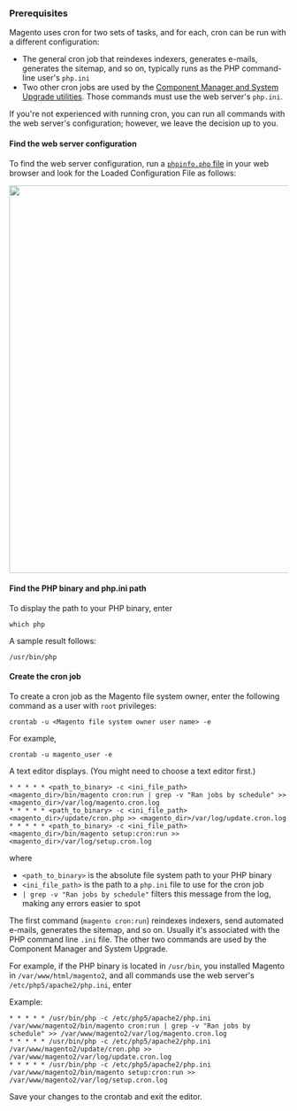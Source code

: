 <div markdown="1">

### Prerequisites
Magento uses cron for two sets of tasks, and for each, cron can be run with a different configuration:

*	The general cron job that reindexes indexers, generates e-mails, generates the sitemap, and so on, typically runs as the PHP command-line user's `php.ini`
*	Two other cron jobs are used by the <a href="{{ site.gdeurl }}comp-mgr/bk-compman-upgrade-guide.html">Component Manager and System Upgrade utilities</a>. Those commands must use the web server's `php.ini`.

If you're not experienced with running cron, you can run all commands with the web server's configuration; however, we leave the decision up to you.

#### Find the web server configuration

To find the web server configuration, run a <a href="{{ site.gdeurl }}install-gde/prereq/optional.html#install-optional-phpinfo">`phpinfo.php` file</a> in your web browser and look for the Loaded Configuration File as follows:

<img src="{{ site.baseurl }}common/images/config_phpini-webserver.png" width="700px">

#### Find the PHP binary and php.ini path
To display the path to your PHP binary, enter

	which php

A sample result follows:

	/usr/bin/php

#### Create the cron job

To create a cron job as the Magento file system owner, enter the following command as a user with `root` privileges:

	crontab -u <Magento file system owner user name> -e

For example,

	crontab -u magento_user -e

A text editor displays. (You might need to choose a text editor first.)

	* * * * * <path_to_binary> -c <ini_file_path> <magento_dir>/bin/magento cron:run | grep -v "Ran jobs by schedule" >> <magento_dir>/var/log/magento.cron.log
	* * * * * <path_to_binary> -c <ini_file_path> <magento_dir>/update/cron.php >> <magento_dir>/var/log/update.cron.log
	* * * * * <path_to_binary> -c <ini_file_path> <magento_dir>/bin/magento setup:cron:run >> <magento_dir>/var/log/setup.cron.log

where 

*	`<path_to_binary>` is the absolute file system path to your PHP binary
*	`<ini_file_path>` is the path to a `php.ini` file to use for the cron job
*	`| grep -v "Ran jobs by schedule"` filters this message from the log, making any errors easier to spot

The first command (`magento cron:run`) reindexes indexers, send automated e-mails, generates the sitemap, and so on. Usually it's associated with the PHP command line `.ini` file. The other two commands are used by the Component Manager and System Upgrade.

For example, if the PHP binary is located in `/usr/bin`, you installed Magento in `/var/www/html/magento2`, and all commands use the web server's `/etc/php5/apache2/php.ini`, enter

Example:

	* * * * * /usr/bin/php -c /etc/php5/apache2/php.ini /var/www/magento2/bin/magento cron:run | grep -v "Ran jobs by schedule" >> /var/www/magento2/var/log/magento.cron.log
	* * * * * /usr/bin/php -c /etc/php5/apache2/php.ini /var/www/magento2/update/cron.php >> /var/www/magento2/var/log/update.cron.log
	* * * * * /usr/bin/php -c /etc/php5/apache2/php.ini /var/www/magento2/bin/magento setup:cron:run >> /var/www/magento2/var/log/setup.cron.log

Save your changes to the crontab and exit the editor.
